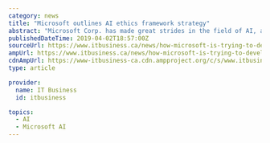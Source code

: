```yaml
---
category: news
title: "Microsoft outlines AI ethics framework strategy"
abstract: "Microsoft Corp. has made great strides in the field of AI, and as it continues to innovate, it is keeping an eye on the ethics of AI, said Michael Phillips, assistant general counsel for Microsoft, at its recent AI & Tech Immersion event in Seattle."
publishedDateTime: 2019-04-02T18:57:00Z
sourceUrl: https://www.itbusiness.ca/news/how-microsoft-is-trying-to-develop-an-ethical-framework-for-ai/109820
ampUrl: https://www.itbusiness.ca/news/how-microsoft-is-trying-to-develop-an-ethical-framework-for-ai/109820?amp=1
cdnAmpUrl: https://www-itbusiness-ca.cdn.ampproject.org/c/s/www.itbusiness.ca/news/how-microsoft-is-trying-to-develop-an-ethical-framework-for-ai/109820?amp=1
type: article

provider:
  name: IT Business
  id: itbusiness

topics:
  - AI
  - Microsoft AI
---
```

